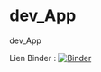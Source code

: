 # dev_App
dev_App

Lien Binder : 
[![Binder](https://mybinder.org/badge_logo.svg)](https://mybinder.org/v2/gh/sanoze2003/dev_App/HEAD)
